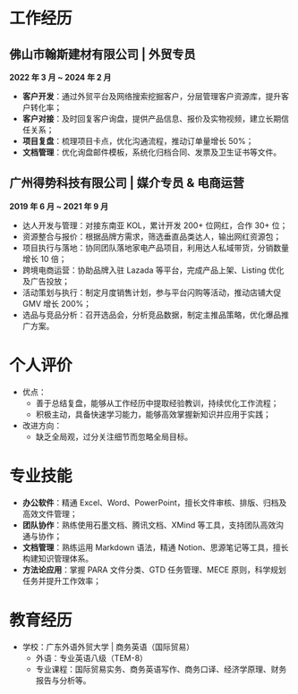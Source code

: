 # 工作经历

## 佛山市翰斯建材有限公司 | 外贸专员
**2022 年 3 月 ~ 2024 年 2 月**
- **客户开发**：通过外贸平台及网络搜索挖掘客户，分层管理客户资源库，提升客户转化率；
- **客户对接**：及时回复客户询盘，提供产品信息、报价及实物视频，建立长期信任关系；
- **项目复盘**：梳理项目卡点，优化沟通流程，推动订单量增长 50%；
- **文档管理**：优化询盘邮件模板，系统化归档合同、发票及卫生证书等文件。

## 广州得势科技有限公司 | 媒介专员 & 电商运营
**2019 年 6 月 ~ 2021 年 9 月**
- 达人开发与管理：对接东南亚 KOL，累计开发 200+ 位网红，合作 30+ 位；
- 资源整合与报价：根据品牌方需求，筛选垂直品类达人，输出网红资源包；
- 项目执行与落地：协同团队落地家电产品项目，利用达人私域带货，分销数量增长 10 倍；
- 跨境电商运营：协助品牌入驻 Lazada 等平台，完成产品上架、Listing 优化及广告投放；
- 活动策划与执行：制定月度销售计划，参与平台闪购等活动，推动店铺大促 GMV 增长 200%；
- 选品与竞品分析：召开选品会，分析竞品数据，制定主推品策略，优化爆品推广方案。

# 个人评价
- 优点：
  - 善于总结复盘，能够从工作经历中提取经验教训，持续优化工作流程；
  - 积极主动，具备快速学习能力，能够高效掌握新知识并应用于实践；
- 改进方向：
  - 缺乏全局观，过分关注细节而忽略全局目标。

# 专业技能
- **办公软件**：精通 Excel、Word、PowerPoint，擅长文件审核、排版、归档及高效文件管理；
- **团队协作**：熟练使用石墨文档、腾讯文档、XMind 等工具，支持团队高效沟通与协作；
- **文档管理**：熟练运用 Markdown 语法，精通 Notion、思源笔记等工具，擅长构建知识管理体系。
- **方法论应用**：掌握 PARA 文件分类、GTD 任务管理、MECE 原则，科学规划任务并提升工作效率；

# 教育经历
- 学校：广东外语外贸大学 | 商务英语（国际贸易）
  - 外语：专业英语八级（TEM-8）
  - 专业课程：国际贸易实务、商务英语写作、商务口译、经济学原理、财务报告与分析等。